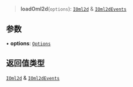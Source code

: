 #

> **loadOml2d**(`options`): [`IOml2d`](../interfaces/IOml2d.md) & [`IOml2dEvents`](../interfaces/IOml2dEvents.md)

## 参数

• **options**: [`Options`](../interfaces/Options.md)

## 返回值类型

[`IOml2d`](../interfaces/IOml2d.md) & [`IOml2dEvents`](../interfaces/IOml2dEvents.md)
